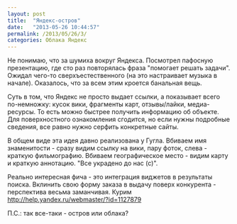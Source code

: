 ```yaml
---
layout: post
title:  "Яндекс-остров"
date:   "2013-05-26 10:44:57"
permalink: /2013/05/26/3/
categories: Облака Яндекс
---
```

Не понимаю, что за шумиха вокруг Яндекса. Посмотрел пафосную презентацию, где сто раз повторялась фраза "помогает решать задачи". Ожидал чего-то сверхъестественного (на это настраивает музыка в начале). Оказалось, что за всем этим кроется банальная вещь.

Суть в том, что Яндекс не просто выдает ссылки, а показывает всего по-немножку: кусок вики, фрагменты карт, отзывы/лайки, медиа-ресурсы. То есть можно быстрее получить информацию об объекте. Для поверхностного ознакомления сгодится, но если нужны подробные сведения, все равно нужно серфить  конкретные сайты.

В общем виде эта идея давно реализована у Гугла. Вбиваем имя знаменитости - сразу видим ссылку на вики, пару фоток, слева - краткую фильмографию. Вбиваем географическое место - видим карту и краткую аннотацию. "Все украдено до нас (с)".

Реально интересная фича - это интеграция виджетов в результаты поиска. Вклинить свою форму заказа в выдачу поверх конкурента - перспектива весьма заманчивая.
Курим http://help.yandex.ru/webmaster/?id=1127879

П.С.: так все-таки - остров или облака?


